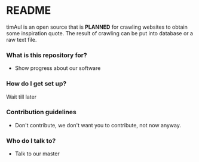 # README #

timAul is an open source that is <b>PLANNED</b> for crawling websites to obtain some inspiration quote. The result of crawling can be put into database or a raw text file. 

### What is this repository for? ###

* Show progress about our software


### How do I get set up? ###

Wait till later 

### Contribution guidelines ###
* Don't contribute, we don't want you to contribute, not now anyway.

### Who do I talk to? ###

* Talk to our master
